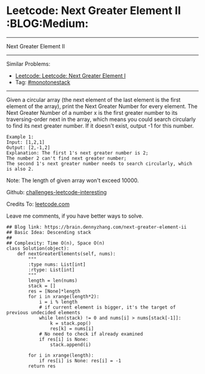 # Leetcode: Next Greater Element II     :BLOG:Medium:


---

Next Greater Element II  

---

Similar Problems:  
-   [Leetcode: Leetcode: Next Greater Element I](https://brain.dennyzhang.com/next-greater-element-i)
-   Tag: [#monotonestack](https://brain.dennyzhang.com/tag/monotonestack)

---

Given a circular array (the next element of the last element is the first element of the array), print the Next Greater Number for every element. The Next Greater Number of a number x is the first greater number to its traversing-order next in the array, which means you could search circularly to find its next greater number. If it doesn't exist, output -1 for this number.  

    Example 1:
    Input: [1,2,1]
    Output: [2,-1,2]
    Explanation: The first 1's next greater number is 2; 
    The number 2 can't find next greater number; 
    The second 1's next greater number needs to search circularly, which is also 2.

Note: The length of given array won't exceed 10000.  

Github: [challenges-leetcode-interesting](https://github.com/DennyZhang/challenges-leetcode-interesting/tree/master/next-greater-element-ii)  

Credits To: [leetcode.com](https://leetcode.com/problems/next-greater-element-ii/description/)  

Leave me comments, if you have better ways to solve.  

    ## Blog link: https://brain.dennyzhang.com/next-greater-element-ii
    ## Basic Idea: Descending stack
    ##
    ## Complexity: Time O(n), Space O(n)
    class Solution(object):
        def nextGreaterElements(self, nums):
            """
            :type nums: List[int]
            :rtype: List[int]
            """
            length = len(nums)
            stack = []
            res = [None]*length
            for i in xrange(length*2):
                i = i % length
                # if current element is bigger, it's the target of previous undecided elements
                while len(stack) != 0 and nums[i] > nums[stack[-1]]:
                    k = stack.pop()
                    res[k] = nums[i]
                # No need to check if already examined
                if res[i] is None:
                    stack.append(i)
    
            for i in xrange(length):
                if res[i] is None: res[i] = -1
            return res